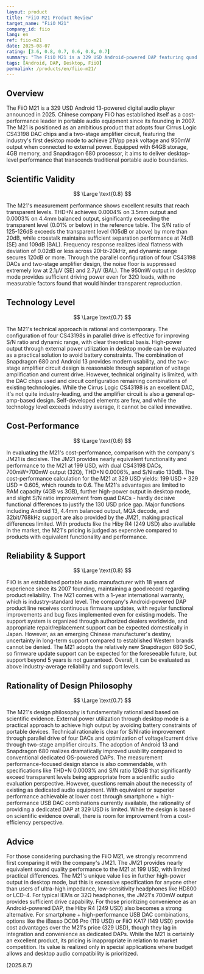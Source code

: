 ```yaml
---
layout: product
title: "FiiO M21 Product Review"
target_name: "FiiO M21"
company_id: fiio
lang: en
ref: fiio-m21
date: 2025-08-07
rating: [3.6, 0.8, 0.7, 0.6, 0.8, 0.7]
summary: "The FiiO M21 is a 329 USD Android-powered DAP featuring quad CS43198 DACs and 950mW output via desktop mode. However, with the equivalent-function JM21 available at 199 USD, cost-performance remains challenging."
tags: [Android, DAP, Desktop, FiiO]
permalink: /products/en/fiio-m21/
---
```

## Overview

The FiiO M21 is a 329 USD Android 13-powered digital audio player announced in 2025. Chinese company FiiO has established itself as a cost-performance leader in portable audio equipment since its founding in 2007. The M21 is positioned as an ambitious product that adopts four Cirrus Logic CS43198 DAC chips and a two-stage amplifier circuit, featuring the industry's first desktop mode to achieve 21Vpp peak voltage and 950mW output when connected to external power. Equipped with 64GB storage, 4GB memory, and Snapdragon 680 processor, it aims to deliver desktop-level performance that transcends traditional portable audio boundaries.

## Scientific Validity

$$ \Large \text{0.8} $$

The M21's measurement performance shows excellent results that reach transparent levels. THD+N achieves 0.0004% on 3.5mm output and 0.0003% on 4.4mm balanced output, significantly exceeding the transparent level (0.01% or below) in the reference table. The S/N ratio of 125-126dB exceeds the transparent level (105dB or above) by more than 20dB, while crosstalk maintains sufficient separation performance at 74dB (SE) and 109dB (BAL). Frequency response realizes ideal flatness with deviation of 0.02dB or less across 20Hz-20kHz, and dynamic range secures 120dB or more. Through the parallel configuration of four CS43198 DACs and two-stage amplifier design, the noise floor is suppressed extremely low at 2.1μV (SE) and 2.7μV (BAL). The 950mW output in desktop mode provides sufficient driving power even for 32Ω loads, with no measurable factors found that would hinder transparent reproduction.

## Technology Level

$$ \Large \text{0.7} $$

The M21's technical approach is rational and contemporary. The configuration of four CS43198s in parallel drive is effective for improving S/N ratio and dynamic range, with clear theoretical basis. High-power output through external power utilization in desktop mode can be evaluated as a practical solution to avoid battery constraints. The combination of Snapdragon 680 and Android 13 provides modern usability, and the two-stage amplifier circuit design is reasonable through separation of voltage amplification and current drive. However, technical originality is limited, with the DAC chips used and circuit configuration remaining combinations of existing technologies. While the Cirrus Logic CS43198 is an excellent DAC, it's not quite industry-leading, and the amplifier circuit is also a general op-amp-based design. Self-developed elements are few, and while the technology level exceeds industry average, it cannot be called innovative.

## Cost-Performance

$$ \Large \text{0.6} $$

In evaluating the M21's cost-performance, comparison with the company's JM21 is decisive. The JM21 provides nearly equivalent functionality and performance to the M21 at 199 USD, with dual CS43198 DACs, 700mW+700mW output (32Ω), THD+N 0.0006%, and S/N ratio 130dB. The cost-performance calculation for the M21 at 329 USD yields: 199 USD ÷ 329 USD = 0.605, which rounds to 0.6. The M21's advantages are limited to RAM capacity (4GB vs 3GB), further high-power output in desktop mode, and slight S/N ratio improvement from quad DACs - hardly decisive functional differences to justify the 130 USD price gap. Major functions including Android 13, 4.4mm balanced output, MQA decode, and 32bit/768kHz support are also provided by the JM21, making practical differences limited. With products like the Hiby R4 (249 USD) also available in the market, the M21's pricing is judged as expensive compared to products with equivalent functionality and performance.

## Reliability & Support

$$ \Large \text{0.8} $$

FiiO is an established portable audio manufacturer with 18 years of experience since its 2007 founding, maintaining a good record regarding product reliability. The M21 comes with a 1-year international warranty, which is industry-standard level. The company's Android-powered DAP product line receives continuous firmware updates, with regular functional improvements and bug fixes implemented even for existing models. The support system is organized through authorized dealers worldwide, and appropriate repair/replacement support can be expected domestically in Japan. However, as an emerging Chinese manufacturer's destiny, uncertainty in long-term support compared to established Western brands cannot be denied. The M21 adopts the relatively new Snapdragon 680 SoC, so firmware update support can be expected for the foreseeable future, but support beyond 5 years is not guaranteed. Overall, it can be evaluated as above industry-average reliability and support levels.

## Rationality of Design Philosophy

$$ \Large \text{0.7} $$

The M21's design philosophy is fundamentally rational and based on scientific evidence. External power utilization through desktop mode is a practical approach to achieve high output by avoiding battery constraints of portable devices. Technical rationale is clear for S/N ratio improvement through parallel drive of four DACs and optimization of voltage/current drive through two-stage amplifier circuits. The adoption of Android 13 and Snapdragon 680 realizes dramatically improved usability compared to conventional dedicated OS-powered DAPs. The measurement performance-focused design stance is also commendable, with specifications like THD+N 0.0003% and S/N ratio 126dB that significantly exceed transparent levels being appropriate from a scientific audio evaluation perspective. However, questions remain about the necessity of existing as dedicated audio equipment. With equivalent or superior performance achievable at lower cost through smartphone + high-performance USB DAC combinations currently available, the rationality of providing a dedicated DAP at 329 USD is limited. While the design is based on scientific evidence overall, there is room for improvement from a cost-efficiency perspective.

## Advice

For those considering purchasing the FiiO M21, we strongly recommend first comparing it with the company's JM21. The JM21 provides nearly equivalent sound quality performance to the M21 at 199 USD, with limited practical differences. The M21's unique value lies in further high-power output in desktop mode, but this is excessive specification for anyone other than users of ultra-high impedance, low-sensitivity headphones like HD800 or LCD-4. For typical IEMs or 32Ω headphones, the JM21's 700mW output provides sufficient drive capability. For those prioritizing convenience as an Android-powered DAP, the Hiby R4 (249 USD) also becomes a strong alternative. For smartphone + high-performance USB DAC combinations, options like the iBasso DC06 Pro (119 USD) or FiiO KA17 (149 USD) provide cost advantages over the M21's price (329 USD), though they lag in integration and convenience as dedicated DAPs. While the M21 is certainly an excellent product, its pricing is inappropriate in relation to market competition. Its value is realized only in special applications where budget allows and desktop audio compatibility is prioritized.

(2025.8.7)
